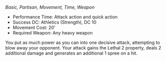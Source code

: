 _Basic, Partisan, Movement, Time, Weapon_
 
- Performance Time: Attack action and quick action
- Success DC: Athletics (Strength), DC 10
- Movement Cost: 20'
- Required Weapon: Any heavy weapon
 
You put as much power as you can into one decisive attack, attempting to blow away your opponent. Your attack gains the Lethal 2 property, deals 2 additional damage and generates an additional 1 spree on a hit.